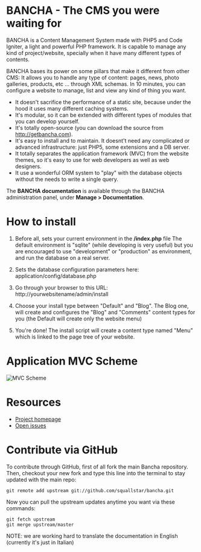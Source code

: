 # BANCHA - The CMS you were waiting for

BANCHA is a Content Management System made with PHP5 and Code Igniter, a light and powerful PHP framework.
It is capable to manage any kind of project/website, specially when it have many different types of contents.

BANCHA bases its power on some pillars that make it different from other CMS:
It allows you to handle any type of content: pages, news, photo galleries, products, etc ... through XML schemas.
In 10 minutes, you can configure a website to manage, list and view any kind of thing you want.

 * It doesn't sacrifice the performance of a static site, because under the hood it uses many different caching systems.
 * It's modular, so it can be extended with different types of modules that you can develop yourself.
 * It's totally open-source (you can download the source from http://getbancha.com).
 * It's easy to install and to maintain. It doesnt't need any complicated or advanced infrastructure: just PHP5, some extensions and a DB server.
  * It totally separates the application framework (MVC) from the website themes, so it's easy to use for web developers as well as web designers.
  * It use a wonderful ORM system to "play" with the database objects without the needs to write a single query.

The **BANCHA documentation** is available through the BANCHA administration panel, under **Manage > Documentation**.

# How to install

1. Before all, sets your current environment in the **/index.php** file
    The default environment is "sqlite" (while developing is very useful)
    but you are encouraged to use "development" or "production" as environment, and run the database on a real server.

2. Sets the database configuration parameters here: application/config/database.php

3. Go through your browser to this URL: http://yourwebsitename/admin/install

4. Choose your install type between "Default" and "Blog". The Blog one, will create and configures the "Blog" and "Comments" content types for you (the Default will create only the website menu)

5. You're done! The install script will create a content type named "Menu" which is linked to the page tree of your website.

# Application MVC Scheme

![MVC Scheme](http://static.squallstar.it/images/bancha_mvc_scheme.png)

# Resources

 * [Project homepage](https://github.com/squallstar/bancha)
 * [Open issues](https://github.com/squallstar/bancha/issues)

# Contribute via GitHub

To contribute through GitHub, first of all fork the main Bancha repository.
Then, checkout your new fork and type this line into the terminal to stay updated with the main repo:

    git remote add upstream git://github.com/squallstar/bancha.git

Now you can pull the upstream updates anytime you want via these commands:

    git fetch upstream
    git merge upstream/master

NOTE: we are working hard to translate the documentation in English (currently it's just in Italian)